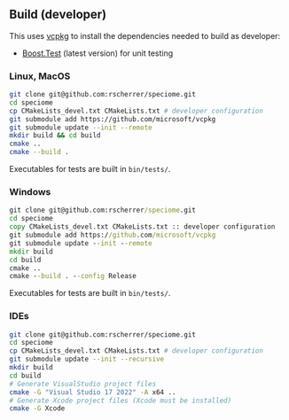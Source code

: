 ## Build (developer)

This uses [vcpkg](https://github.com/microsoft/vcpkg) to install the dependencies needed to build as developer:

* [Boost.Test](https://github.com/boostorg/test) (latest version) for unit testing

### Linux, MacOS

```bash
git clone git@github.com:rscherrer/speciome.git
cd speciome
cp CMakeLists_devel.txt CMakeLists.txt # developer configuration
git submodule add https://github.com/microsoft/vcpkg
git submodule update --init --remote
mkdir build && cd build
cmake ..
cmake --build .
```

Executables for tests are built in `bin/tests/`.

### Windows

```cmd
git clone git@github.com:rscherrer/speciome.git
cd speciome
copy CMakeLists_devel.txt CMakeLists.txt :: developer configuration
git submodule add https://github.com/microsoft/vcpkg
git submodule update --init --remote
mkdir build
cd build
cmake ..
cmake --build . --config Release
```

Executables for tests are built in `bin/tests/`.

### IDEs

```bash
git clone git@github.com:rscherrer/speciome.git
cd speciome
cp CMakeLists_devel.txt CMakeLists.txt # developer configuration
git submodule update --init --recursive
mkdir build
cd build
# Generate VisualStudio project files
cmake -G "Visual Studio 17 2022" -A x64 ..
# Generate Xcode project files (Xcode must be installed)
cmake -G Xcode    
```